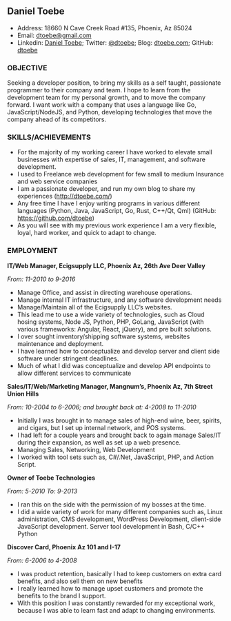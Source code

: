 ## Daniel Toebe
- Address: 18660 N Cave Creek Road #135, Phoenix, Az 85024
- Email: [dtoebe@gmail.com](dtoebe@gmail.com)
- Linkedin: [Daniel Toebe](https://www.linkedin.com/in/daniel-toebe-b1533327
); Twitter: [@dtoebe](https://www.twitter.com/dtoebe); Blog: [dtoebe.com](http://dtoebe.com); GitHub: [dtoebe](https://www.github.com/dtoebe)


### OBJECTIVE

Seeking a developer position, to bring my skills as a self taught, passionate programmer to their company and team.  I hope to learn from the development team for my personal growth, and to move the company forward. I want work with a company that uses a language like Go, JavaScript/NodeJS, and Python, developing technologies that move the company ahead of its competitors.

### SKILLS/ACHIEVEMENTS

- For the majority of my working career I have worked to elevate small businesses with expertise of sales, IT, management, and software development.
- I used to Freelance web development for few small to medium Insurance and web service companies
- I am a passionate developer, and run my own blog to share my experiences (http://dtoebe.com/)
- Any free time I have I enjoy writing programs in various different languages (Python, Java, JavaScript, Go, Rust, C++/Qt, Qml) (GitHub: https://github.com/dtoebe)
- As you will see with my previous work experience I am a very flexible, loyal, hard worker, and quick to adapt to change.

### EMPLOYMENT

__IT/Web Manager, Ecigsupply LLC, Phoenix Az, 26th Ave Deer Valley__

_From: 11-2010 to 9-2016_

- Manage Office, and assist in directing warehouse operations.
- Manage internal IT infrastructure, and any software development needs
- Manage/Maintain all of the Ecigsupply LLC’s websites.
- This lead me to use a wide variety of technologies, such as Cloud hosing systems, Node JS, Python, PHP, GoLang, JavaScript (with various frameworks: Angular, React, jQuery), and pre built solutions.
- I over sought  inventory/shipping software systems, websites maintenance and deployment.
- I have learned how to conceptualize and develop server and client side software under stringent deadlines.
- Much of what I did was conceptualize and develop API endpoints to allow different services to communicate

__Sales/IT/Web/Marketing Manager, Mangnum’s, Phoenix Az, 7th Street Union Hills__

_From: 10-2004 to 6-2006; and brought back at: 4-2008 to 11-2010_
- Initially I was brought in to manage sales of high-end wine, beer, spirits, and cigars, but I set up internal network, and POS systems.
- I had left for a couple years and brought back to again manage Sales/IT during their expansion, as well as set up a web presence.
- Managing Sales, Networking, Web Development
- I worked with tool sets such as, C#/.Net, JavaScript,  PHP, and Action Script.

__Owner of Toebe Technologies__

_From: 5-2010 To: 9-2013_

- I ran this on the side with the permission of my bosses at the time.
- I did a wide variety of work for many different companies such as, Linux administration, CMS development, WordPress Development, client-side JavaScript development.  Server tool development in Bash, C/C++ Python

__Discover Card, Phoenix Az 101 and I-17__

_From: 6-2006 to 4-2008_

- I was product retention, basically I had to keep customers on extra card benefits, and also sell them on new benefits
- I really learned how to manage upset customers and promote the benefits to the brand I support.
- With this position I was constantly rewarded for my exceptional work, because I was able to learn fast and adapt to changing environments.
